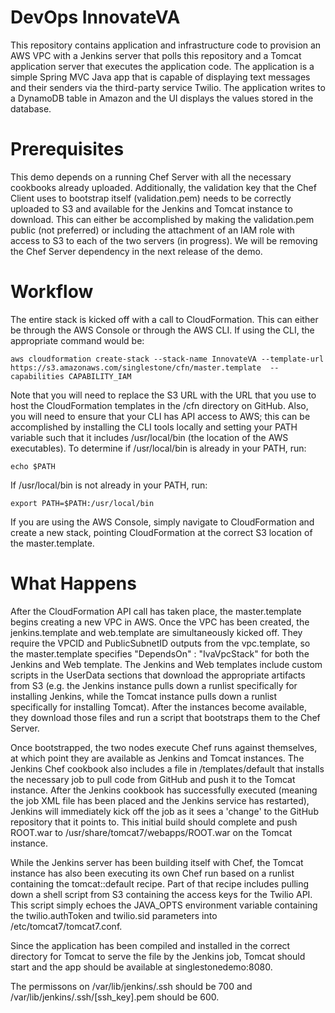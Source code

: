 DevOps InnovateVA
=================
This repository contains application and infrastructure code to provision an AWS VPC with a Jenkins server that polls this repository and a Tomcat application server that executes the application code.  The application is a simple Spring MVC Java app that is capable of displaying text messages and their senders via the third-party service Twilio.  The application writes to a DynamoDB table in Amazon and the UI displays the values stored in the database.

Prerequisites
=================
This demo depends on a running Chef Server with all the necessary cookbooks already uploaded.  Additionally, the validation key that the Chef Client uses to bootstrap itself (validation.pem) needs to be correctly uploaded to S3 and available for the Jenkins and Tomcat instance to download.  This can either be accomplished by making the validation.pem public (not preferred) or including the attachment of an IAM role with access to S3 to each of the two servers (in progress). We will be removing the Chef Server dependency in the next release of the demo.

Workflow
=================
The entire stack is kicked off with a call to CloudFormation.  This can either be through the AWS Console or through the AWS CLI.  If using the CLI, the appropriate command would be: 

```aws cloudformation create-stack --stack-name InnovateVA --template-url https://s3.amazonaws.com/singlestone/cfn/master.template  --capabilities CAPABILITY_IAM```

Note that you will need to replace the S3 URL with the URL that you use to host the CloudFormation templates in the /cfn directory on GitHub.  Also, you will need to ensure that your CLI has API access to AWS; this can be accomplished by installing the CLI tools locally and setting your PATH variable such that it includes /usr/local/bin (the location of the AWS executables).  To determine if /usr/local/bin is already in your PATH, run:

```echo $PATH```

If /usr/local/bin is not already in your PATH, run:

```export PATH=$PATH:/usr/local/bin```

If you are using the AWS Console, simply navigate to CloudFormation and create a new stack, pointing CloudFormation at the correct S3 location of the master.template.

What Happens
=================
After the CloudFormation API call has taken place, the master.template begins creating a new VPC in AWS.  Once the VPC has been created, the jenkins.template and web.template are simultaneously kicked off.  They require the VPCID and PublicSubnetID outputs from the vpc.template, so the master.template specifies "DependsOn" : "IvaVpcStack" for both the Jenkins and Web template. The Jenkins and Web templates include custom scripts in the UserData sections that download the appropriate artifacts from S3 (e.g. the Jenkins instance pulls down a runlist specifically for installing Jenkins, while the Tomcat instance pulls down a runlist specifically for installing Tomcat). After the instances become available, they download those files and run a script that bootstraps them to the Chef Server.  

Once bootstrapped, the two nodes execute Chef runs against themselves, at which point they are available as Jenkins and Tomcat instances.  The Jenkins Chef cookbook also includes a file in /templates/default that installs the necessary job to pull code from GitHub and push it to the Tomcat instance.  After the Jenkins cookbook has successfully executed (meaning the job XML file has been placed and the Jenkins service has restarted), Jenkins will immediately kick off the job as it sees a 'change' to the GitHub repository that it points to.  This initial build should complete and push ROOT.war to /usr/share/tomcat7/webapps/ROOT.war on the Tomcat instance.  

While the Jenkins server has been building itself with Chef, the Tomcat instance has also been executing its own Chef run based on a runlist containing the tomcat::default recipe.  Part of that recipe includes pulling down a shell script from S3 containing the access keys for the Twilio API.  This script simply echoes the JAVA_OPTS environment variable containing the twilio.authToken and twilio.sid parameters into /etc/tomcat7/tomcat7.conf.

Since the application has been compiled and installed in the correct directory for Tomcat to serve the file by the Jenkins job, Tomcat should start and the app should be available at singlestonedemo:8080.

The permissons on /var/lib/jenkins/.ssh should be 700 and /var/lib/jenkins/.ssh/[ssh_key].pem should be 600.
